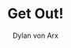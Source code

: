 ---
author: Dylan von Arx
pubDatetime: 2024-01-22T15:46:34.737Z
title: Get Out!
slug: get-out-game
featured: true
ogImage: images/BanierGetOut.gif
ogBanner: images/GetOutBanner.png
tags:
  - Game Jam
description: Get Out is a 2d platform fighting video game, multiplayer up to 4 players. The only rule, eject your opponent without being ejected.

furtherInfo: true
teamsize: 1
info:
  - Game Feel
  - Camera
  - Level Design
time: 48 Hours
unity: true
unreal: false
godot: false
canPlaying: true
srcToPlay: https://itch.io/embed-upload/9788651
hrefToPlay : https://formicarufa.itch.io/get-out
width: 980
height: 668
---
